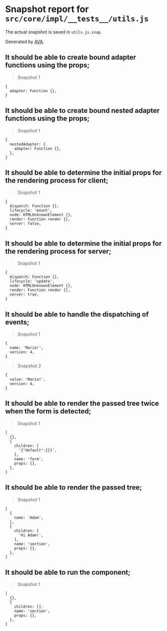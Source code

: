 # Snapshot report for `src/core/impl/__tests__/utils.js`

The actual snapshot is saved in `utils.js.snap`.

Generated by [AVA](https://avajs.dev).

## It should be able to create bound adapter functions using the props;

> Snapshot 1

    {
      adapter: Function {},
    }

## It should be able to create bound nested adapter functions using the props;

> Snapshot 1

    {
      nestedAdapter: {
        adapter: Function {},
      },
    }

## It should be able to determine the initial props for the rendering process for client;

> Snapshot 1

    {
      dispatch: Function {},
      lifecycle: 'mount',
      node: HTMLUnknownElement {},
      render: Function render {},
      server: false,
    }

## It should be able to determine the initial props for the rendering process for server;

> Snapshot 1

    {
      dispatch: Function {},
      lifecycle: 'update',
      node: HTMLUnknownElement {},
      render: Function render {},
      server: true,
    }

## It should be able to handle the dispatching of events;

> Snapshot 1

    {
      name: 'Maria!',
      version: 4,
    }

> Snapshot 2

    {
      value: 'Maria!',
      version: 4,
    }

## It should be able to render the passed tree twice when the form is detected;

> Snapshot 1

    [
      {},
      {
        children: [
          '{"default":{}}',
        ],
        name: 'form',
        props: {},
      },
    ]

## It should be able to render the passed tree;

> Snapshot 1

    [
      {
        name: 'Adam',
      },
      {
        children: [
          'Hi Adam!',
        ],
        name: 'section',
        props: {},
      },
    ]

## It should be able to run the component;

> Snapshot 1

    [
      {},
      {
        children: [],
        name: 'section',
        props: {},
      },
    ]
